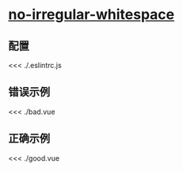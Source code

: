 # [no-irregular-whitespace](https://eslint.vuejs.org/rules/no-irregular-whitespace.html)

## 配置

<<< ./.eslintrc.js

## 错误示例

<<< ./bad.vue

## 正确示例

<<< ./good.vue
